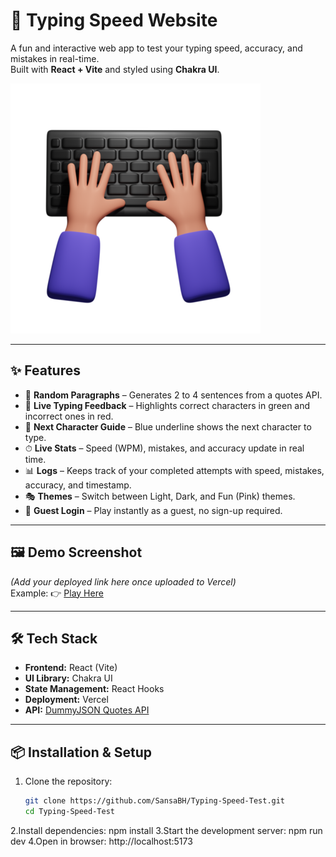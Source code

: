 # 🚀 Typing Speed Website

A fun and interactive web app to test your typing speed, accuracy, and mistakes in real-time.  
Built with **React + Vite** and styled using **Chakra UI**.

![Typing Speed Preview](public/typing.webp)

---

## ✨ Features
- 📝 **Random Paragraphs** – Generates 2 to 4 sentences from a quotes API.  
- 🎨 **Live Typing Feedback** – Highlights correct characters in green and incorrect ones in red.  
- 🔵 **Next Character Guide** – Blue underline shows the next character to type.  
- ⏱ **Live Stats** – Speed (WPM), mistakes, and accuracy update in real time.  
- 📊 **Logs** – Keeps track of your completed attempts with speed, mistakes, accuracy, and timestamp.  
- 🎭 **Themes** – Switch between Light, Dark, and Fun (Pink) themes.  
- 👤 **Guest Login** – Play instantly as a guest, no sign-up required.  

---

## 🖼️ Demo Screenshot
*(Add your deployed link here once uploaded to Vercel)*  
Example: 👉 [Play Here](https://your-vercel-link.vercel.app)

---

## 🛠️ Tech Stack
- **Frontend:** React (Vite)
- **UI Library:** Chakra UI
- **State Management:** React Hooks
- **Deployment:** Vercel
- **API:** [DummyJSON Quotes API](https://dummyjson.com/quotes)

---

## 📦 Installation & Setup

1. Clone the repository:
   ```bash
   git clone https://github.com/SansaBH/Typing-Speed-Test.git
   cd Typing-Speed-Test
2.Install dependencies:
   npm install
3.Start the development server:
   npm run dev
4.Open in browser:
   http://localhost:5173


